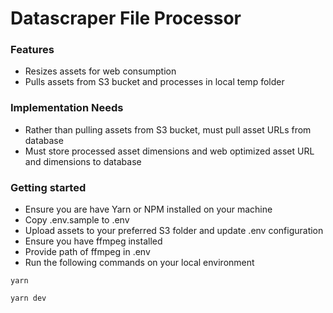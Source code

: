# Datascraper File Processor

### Features

- Resizes assets for web consumption
- Pulls assets from S3 bucket and processes in local temp folder

### Implementation Needs
- Rather than pulling assets from S3 bucket, must pull asset URLs from database
- Must store processed asset dimensions and web optimized asset URL and dimensions to database

### Getting started

- Ensure you are have Yarn or NPM installed on your machine
- Copy .env.sample to .env
- Upload assets to your preferred S3 folder and update .env configuration
- Ensure you have ffmpeg installed
- Provide path of ffmpeg in .env
- Run the following commands on your local environment

```
yarn
```
```
yarn dev
```